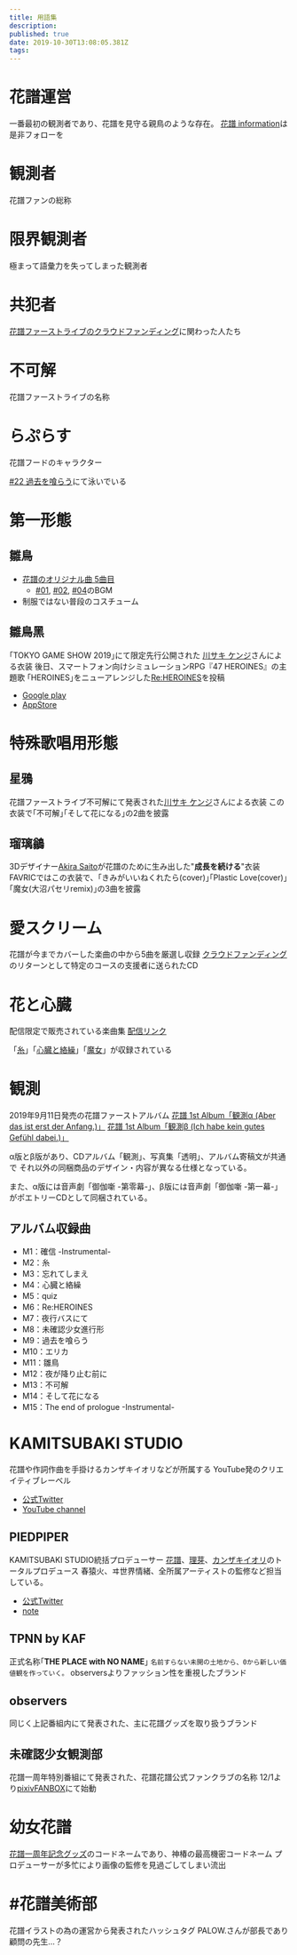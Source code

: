 ```yaml
---
title: 用語集
description: 
published: true
date: 2019-10-30T13:08:05.381Z
tags: 
---
```


# 花譜運営
一番最初の観測者であり、花譜を見守る親鳥のような存在。
[花譜 information](https://twitter.com/kaf_info)は是非フォローを

# 観測者
花譜ファンの総称

# 限界観測者
極まって語彙力を失ってしまった観測者

# 共犯者
[花譜ファーストライブのクラウドファンディング](https://camp-fire.jp/projects/view/153477)に関わった人たち

# 不可解
花譜ファーストライブの名称

# らぷらす
花譜フードのキャラクター

[#22 過去を喰らう](https://www.youtube.com/watch?v=tMKrECxEpq8)にて泳いでいる

# 第一形態
## 雛鳥
- [花譜のオリジナル曲 5曲目](https://www.youtube.com/watch?v=M1RIUrgJqWw)
  - [#01](https://www.youtube.com/watch?v=LZWPYAqDtGs), [#02](https://www.youtube.com/watch?v=eqovRWVLCic), [#04](https://www.youtube.com/watch?v=BTNFCI4Ue0U)のBGM
- 制服ではない普段のコスチューム

## 雛鳥黑
｢TOKYO GAME SHOW 2019｣にて限定先行公開された
[川サキ ケンジ](https://twitter.com/Knji__k/status/1174254653384663040)さんによる衣装
後日、スマートフォン向けシミュレーションRPG『47 HEROINES』の主題歌
｢HEROINES｣をニューアレンジした[Re:HEROINES](https://youtu.be/tiXLsDQ0uzM)を投稿
* [Google play](https://play.google.com/store/apps/details?id=jp.co.yunuo.heroines)
* [AppStore](https://apps.apple.com/jp/app/id1445383793)

# 特殊歌唱用形態
## 星鴉
花譜ファーストライブ不可解にて発表された[川サキ ケンジ](https://twitter.com/Knji__k/status/1157931028423401472)さんによる衣装
この衣装で｢不可解｣｢そして花になる｣の2曲を披露

## 瑠璃鶲
3Dデザイナー[Akira Saito](https://twitter.com/a_saito)が花譜のために生み出した"**成長を続ける**"衣装
FAVRICではこの衣装で、｢きみがいいねくれたら(cover)｣｢Plastic Love(cover)｣
｢魔女(大沼パセリremix)｣の3曲を披露

# 愛スクリーム
花譜が今までカバーした楽曲の中から5曲を厳選し収録
[クラウドファンディング](https://camp-fire.jp/projects/view/153477)のリターンとして特定のコースの支援者に送られたCD

# 花と心臓
配信限定で販売されている楽曲集
[配信リンク](https://linkco.re/hf6NAvP2)

「[糸](https://www.youtube.com/watch?v=3Wtx6k2vInU)」「[心臓と絡繰](https://www.youtube.com/watch?v=hcm1LGOxJbc)」「[魔女](https://www.youtube.com/watch?v=AqwFHfsAlx0)」が収録されている

# 観測
2019年9月11日発売の花譜ファーストアルバム
[花譜 1st Album「観測α (Aber das ist erst der Anfang.)」](https://kamitsubaki.booth.pm/items/1460188)
[花譜 1st Album「観測β (Ich habe kein gutes Gefühl dabei.)」](https://kamitsubaki.booth.pm/items/1460435)

α版とβ版があり、CDアルバム「観測」、写真集「透明」、アルバム寄稿文が共通で
それ以外の同梱商品のデザイン・内容が異なる仕様となっている。

また、α版には音声劇「御伽噺 -第零幕-」、β版には音声劇「御伽噺 -第一幕-」がポエトリーCDとして同梱されている。

## アルバム収録曲
- M1：確信 -Instrumental-
- M2：糸
- M3：忘れてしまえ
- M4：心臓と絡繰
- M5：quiz
- M6：Re:HEROINES
- M7：夜行バスにて
- M8：未確認少女進行形
- M9：過去を喰らう
- M10：エリカ
- M11：雛鳥
- M12：夜が降り止む前に
- M13：不可解
- M14：そして花になる
- M15：The end of prologue -Instrumental-

# KAMITSUBAKI STUDIO
花譜や作詞作曲を手掛けるカンザキイオリなどが所属する
YouTube発のクリエイティブレーベル
 - [公式Twitter](https://twitter.com/kamitsubaki_jp)
 - [YouTube channel](https://www.youtube.com/channel/UCAOhUv73jM5iCpOhuJOQzxA)
 
## PIEDPIPER
KAMITSUBAKI STUDIO統括プロデューサー
[花譜](https://twitter.com/virtual_kaf)、[理芽](https://twitter.com/Virtual_rime)、[カンザキイオリ](https://twitter.com/kurogaki0311)のトータルプロデュース
春猿火、ヰ世界情緒、全所属アーティストの監修など担当している。
- [公式Twitter](https://twitter.com/PIEDPIPER2045)
- [note](https://note.mu/futashika)
 
## TPNN by KAF
正式名称｢**THE PLACE with NO NAME**｣
`名前すらない未開の土地から、0から新しい価値観を作っていく。`
observersよりファッション性を重視したブランド

## observers
同じく上記番組内にて発表された、主に花譜グッズを取り扱うブランド

## 未確認少女観測部
花譜一周年特別番組にて発表された、花譜花譜公式ファンクラブの名称
12/1より[pixivFANBOX](https://www.pixiv.net/fanbox/creator/44659640)にて始動

# 幼女花譜
[花譜一周年記念グッズ](https://twitter.com/kaf_info/status/1186567448620761089)のコードネームであり、神椿の最高機密コードネーム
プロデューサーが多忙により画像の監修を見過ごしてしまい流出

# #花譜美術部
花譜イラストの為の運営から発表されたハッシュタグ
PALOW.さんが部長であり顧問の先生…？